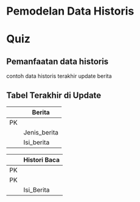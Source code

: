 
# Pemodelan Data Historis

# Quiz
## Pemanfaatan data historis
contoh data historis terakhir update berita
## Tabel Terakhir di Update
||Berita|
|---|---|
|PK||ID|
||Jenis_berita|
||Isi_berita|

||Histori Baca|
|---|---|
|PK||Id_berita|
|PK||Tanggal_Baca|
||Isi_Berita|
